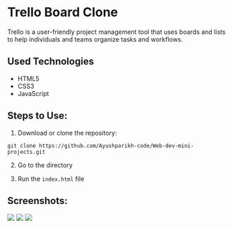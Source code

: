# Trello Board Clone

Trello is a user-friendly project management tool that uses boards and lists to help individuals and teams organize tasks and workflows.


## Used Technologies

- HTML5
- CSS3
- JavaScript


## Steps to Use:

1. Download or clone the repository:
```
git clone https://github.com/Ayushparikh-code/Web-dev-mini-projects.git
```
2. Go to the directory

3. Run the `index.html` file

## Screenshots:
<img src="/ScreenShots/Screenshot (81).png">
<img src="/ScreenShots/Screenshot (82).png">
<img src="/ScreenShots/Screenshot (83).png">